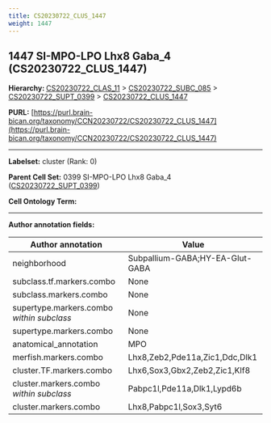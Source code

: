 ```yaml
---
title: CS20230722_CLUS_1447
weight: 1447
---
```

## 1447 SI-MPO-LPO Lhx8 Gaba_4 (CS20230722_CLUS_1447)
<b>Hierarchy: </b>
[CS20230722_CLAS_11](../CS20230722_CLAS_11) >
[CS20230722_SUBC_085](../CS20230722_SUBC_085) >
[CS20230722_SUPT_0399](../CS20230722_SUPT_0399) >
[CS20230722_CLUS_1447](../CS20230722_CLUS_1447)

**PURL:** [https://purl.brain-bican.org/taxonomy/CCN20230722/CS20230722_CLUS_1447](https://purl.brain-bican.org/taxonomy/CCN20230722/CS20230722_CLUS_1447)

---


**Labelset:** cluster (Rank: 0)

**Parent Cell Set:** 0399 SI-MPO-LPO Lhx8 Gaba_4 ([CS20230722_SUPT_0399](../CS20230722_SUPT_0399))



**Cell Ontology Term:** 

[MARKER GENES.]: #


---

[TRANSFERRED ANNOTATIONS.]: #


[AUTHOR ANNOTATION FIELDS.]: #


**Author annotation fields:**

| Author annotation | Value |
|-------------------|-------|
|neighborhood|Subpallium-GABA;HY-EA-Glut-GABA|
|subclass.tf.markers.combo|None|
|subclass.markers.combo|None|
|supertype.markers.combo _within subclass_|None|
|supertype.markers.combo|None|
|anatomical_annotation|MPO|
|merfish.markers.combo|Lhx8,Zeb2,Pde11a,Zic1,Ddc,Dlk1|
|cluster.TF.markers.combo|Lhx6,Sox3,Gbx2,Zeb2,Zic1,Klf8|
|cluster.markers.combo _within subclass_|Pabpc1l,Pde11a,Dlk1,Lypd6b|
|cluster.markers.combo|Lhx8,Pabpc1l,Sox3,Syt6|
